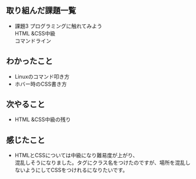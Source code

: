 ## 取り組んだ課題一覧
- 課題3 プログラミングに触れてみよう<br>
HTML &CSS中級<br>
コマンドライン

## わかったこと
- Linuxのコマンド叩き方
- ホバー時のCSS書き方

## 次やること
- HTML &CSS中級の残り

## 感じたこと
- HTMLとCSSについては中級になり難易度が上がり、<br>混乱しそうになりました。タグにクラス名をつけたのですが、場所を混乱しないようにしてCSSをつけれるになりたいです。